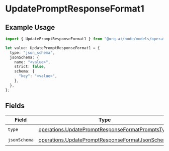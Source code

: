 # UpdatePromptResponseFormat1

## Example Usage

```typescript
import { UpdatePromptResponseFormat1 } from "@orq-ai/node/models/operations";

let value: UpdatePromptResponseFormat1 = {
  type: "json_schema",
  jsonSchema: {
    name: "<value>",
    strict: false,
    schema: {
      "key": "<value>",
    },
  },
};
```

## Fields

| Field                                                                                                                | Type                                                                                                                 | Required                                                                                                             | Description                                                                                                          |
| -------------------------------------------------------------------------------------------------------------------- | -------------------------------------------------------------------------------------------------------------------- | -------------------------------------------------------------------------------------------------------------------- | -------------------------------------------------------------------------------------------------------------------- |
| `type`                                                                                                               | [operations.UpdatePromptResponseFormatPromptsType](../../models/operations/updatepromptresponseformatpromptstype.md) | :heavy_check_mark:                                                                                                   | N/A                                                                                                                  |
| `jsonSchema`                                                                                                         | [operations.UpdatePromptResponseFormatJsonSchema](../../models/operations/updatepromptresponseformatjsonschema.md)   | :heavy_check_mark:                                                                                                   | N/A                                                                                                                  |
